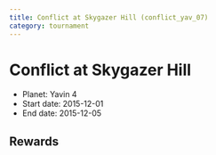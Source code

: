 ```yaml
---
title: Conflict at Skygazer Hill (conflict_yav_07)
category: tournament
---
```

# Conflict at Skygazer Hill

  * Planet: Yavin 4
  * Start date: 2015-12-01
  * End date: 2015-12-05

## Rewards

